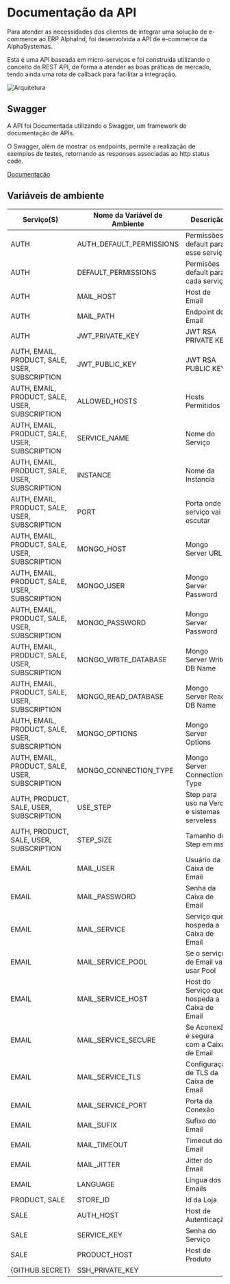 # Documentação da API
Para atender as necessidades dos clientes de integrar uma solução de e-commerce ao ERP AlphaInd, foi desenvolvida a API de e-commerce da AlphaSystemas.

Esta é uma API baseada em micro-serviços e foi construída utilizando o conceito de REST API, de forma a atender as boas práticas de mercado, tendo ainda uma rota de callback para facilitar a integração.

![Arquitetura](https://s3.us-west-2.amazonaws.com/secure.notion-static.com/ad36cce9-ed53-4fca-9afa-06ea1701377c/Untitled.png?X-Amz-Algorithm=AWS4-HMAC-SHA256&X-Amz-Content-Sha256=UNSIGNED-PAYLOAD&X-Amz-Credential=AKIAT73L2G45EIPT3X45%2F20211201%2Fus-west-2%2Fs3%2Faws4_request&X-Amz-Date=20211201T121706Z&X-Amz-Expires=86400&X-Amz-Signature=462fec7d45209d34631d1ce37d091e3d22ac307c1f7725d9107178b9d86d5d3d&X-Amz-SignedHeaders=host&response-content-disposition=filename%20%3D%22Untitled.png%22&x-id=GetObject)

## Swagger
A API foi Documentada utilizando o Swagger, um framework de documentação de APIs.

O Swagger, além de mostrar os endpoints, permite a realização de exemplos de testes, retornando as responses associadas ao http status code.

[Documentação](https://petstore.swagger.io/?url=https://raw.githubusercontent.com/alphasistemas/aPIDoc/main/src/swagger.json)

## Variáveis de ambiente
| Serviço(S)                                     | Nome da Variável de Ambiente         | Descrição                                    | Valor de Exemplo                                     | Secret | Obrigatório |
| ---------------------------------------------- | ------------------------------------ | -------------------------------------------- | ---------------------------------------------------- | ------ | ----------- |
| AUTH                                           | AUTH_DEFAULT_PERMISSIONS             | Permissões default para esse serviço         | '{""all"": [""all""]}'                               |  ✖     |  ✖         |
| AUTH                                           | DEFAULT_PERMISSIONS                  | Permisões default para cada serviço          | '{""all"": {""all"": [""all""]}}'                    |  ✖     |  ✖         |
| AUTH                                           | MAIL_HOST                            | Host de Email                                | http://api-ecomm.alphasystemas.com.br/email          |  ✖     |  🗸         |
| AUTH                                           | MAIL_PATH                            | Endpoint do Email                            | /api/email                                           |  ✖     |  🗸         |
| AUTH                                           | JWT_PRIVATE_KEY                      | JWT RSA PRIVATE KEY                          | -                                                    |  🗸     |  🗸         |
| AUTH, EMAIL, PRODUCT, SALE, USER, SUBSCRIPTION | JWT_PUBLIC_KEY                       | JWT RSA PUBLIC KEY                           | -                                                    |  🗸     |  🗸         |
| AUTH, EMAIL, PRODUCT, SALE, USER, SUBSCRIPTION | ALLOWED_HOSTS                        | Hosts Permitidos                             | *                                                    |  ✖     |  ✖         |
| AUTH, EMAIL, PRODUCT, SALE, USER, SUBSCRIPTION | SERVICE_NAME                         | Nome do Serviço                              | AUTH                                                 |  ✖     |  🗸         |
| AUTH, EMAIL, PRODUCT, SALE, USER, SUBSCRIPTION | INSTANCE                             | Nome da Instancia                            | auth                                                 |  ✖     |  🗸         |
| AUTH, EMAIL, PRODUCT, SALE, USER, SUBSCRIPTION | PORT                                 | Porta onde o serviço vai escutar             | 3000                                                 |  ✖     |  ✖         |
| AUTH, EMAIL, PRODUCT, SALE, USER, SUBSCRIPTION | MONGO_HOST                           | Mongo Server URL                             | mongo.sadfasdf.mongodb.net                           |  ✖     |  🗸         |
| AUTH, EMAIL, PRODUCT, SALE, USER, SUBSCRIPTION | MONGO_USER                           | Mongo Server Password                        | password                                             |  🗸     |  🗸         |
| AUTH, EMAIL, PRODUCT, SALE, USER, SUBSCRIPTION | MONGO_PASSWORD                       | Mongo Server Password                        | password                                             |  🗸     |  🗸         |
| AUTH, EMAIL, PRODUCT, SALE, USER, SUBSCRIPTION | MONGO_WRITE_DATABASE                 | Mongo Server Write DB Name                   | write                                                |  🗸     |  🗸         |
| AUTH, EMAIL, PRODUCT, SALE, USER, SUBSCRIPTION | MONGO_READ_DATABASE                  | Mongo Server Read DB Name                    | read                                                 |  🗸     |  🗸         |
| AUTH, EMAIL, PRODUCT, SALE, USER, SUBSCRIPTION | MONGO_OPTIONS                        | Mongo Server Options                         | retryWrites=true&w=majority                          |  🗸     |  🗸         |
| AUTH, EMAIL, PRODUCT, SALE, USER, SUBSCRIPTION | MONGO_CONNECTION_TYPE                | Mongo Server Connection Type                 | mongodb+srv                                          |  ✖     |  🗸         |
| AUTH, PRODUCT, SALE, USER, SUBSCRIPTION        | USE_STEP                             | Step para uso na Vercel e sistemas serveless | true                                                 |  ✖     |  🗸         |
| AUTH, PRODUCT, SALE, USER, SUBSCRIPTION        | STEP_SIZE                            | Tamanho do Step em ms                        | 1000                                                 |  ✖     |  🗸         |
| EMAIL                                          | MAIL_USER                            | Usuário da Caixa de Email                    | user@alphasystemas.com.br                            |  ✖     |  🗸         |
| EMAIL                                          | MAIL_PASSWORD                        | Senha da Caixa de Email                      | user_password                                        |  ✖     |  🗸         |
| EMAIL                                          | MAIL_SERVICE                         | Serviço que hospeda a Caixa de Email         | KingHost                                             |  ✖     |  🗸         |
| EMAIL                                          | MAIL_SERVICE_POOL                    | Se o serviço de Email vai usar Pool          | true                                                 |  ✖     |  🗸         |
| EMAIL                                          | MAIL_SERVICE_HOST                    | Host do Serviço que hospeda a Caixa de Email | http://smtpi.kinghost.net/                           |  ✖     |  🗸         |
| EMAIL                                          | MAIL_SERVICE_SECURE                  | Se Aconexão é segura com a Caixa de Email    | true                                                 |  ✖     |  🗸         |
| EMAIL                                          | MAIL_SERVICE_TLS                     | Configuração de TLS da Caixa de Email        | '{ "ciphers":"SSLv3", "rejectUnauthorized": false }' |  ✖     |  🗸         |
| EMAIL                                          | MAIL_SERVICE_PORT                    | Porta da Conexão                             | 465                                                  |  ✖     |  🗸         |
| EMAIL                                          | MAIL_SUFIX                           | Sufixo do Email                              | @alphasystemas.com.br                                |  ✖     |  🗸         |
| EMAIL                                          | MAIL_TIMEOUT                         | Timeout do Email                             | 100000                                               |  ✖     |  🗸         |
| EMAIL                                          | MAIL_JITTER                          | Jitter do Email                              | 10000                                                |  ✖     |  🗸         |
| EMAIL                                          | LANGUAGE                             | Língua dos Emails                            | pt-br                                                |  ✖     |  ✖         |
| PRODUCT, SALE                                  | STORE_ID                             | Id da Loja                                   | 1                                                    |  ✖     |  🗸         |
| SALE                                           | AUTH_HOST                            | Host de Autenticação                         | http://api-ecomm.alphasystemas.com.br/auth           |  ✖     |  🗸         |
| SALE                                           | SERVICE_KEY                          | Senha do Serviço                             | password                                             |  ✖     |  🗸         |
| SALE                                           | PRODUCT_HOST                         | Host de Produto                              | http://api-ecomm.alphasystemas.com.br/product        |  ✖     |  🗸         |
| {GITHUB.SECRET}                                | SSH_PRIVATE_KEY                      |                                              | ssh_ed25519.key/ssh_ed25519.key.pub                  |  ✖     |  🗸         |
